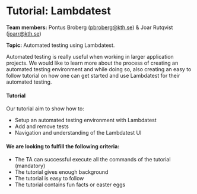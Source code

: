 # Tutorial: Lambdatest
**Team members:**
Pontus Broberg (pbroberg@kth.se) & Joar Rutqvist (joarr@kth.se)

**Topic:**
Automated testing using Lambdatest.

Automated testing is really useful when working in larger application projects. We would like to
learn more about the process of creating an automated testing environment and while doing so, also creating an
easy to follow tutorial on how one can get started and use Lambdatest for their automated testing.


#### Tutorial
Our tutorial aim to show how to:
- Setup an automated testing environment with Lambdatest
- Add and remove tests
- Navigation and understanding of the Lambdatest UI


#### We are looking to fulfill the following criteria:
- The TA can successful execute all the commands of the tutorial (mandatory)
- The tutorial gives enough background
- The tutorial is easy to follow
- The tutorial contains fun facts or easter eggs

